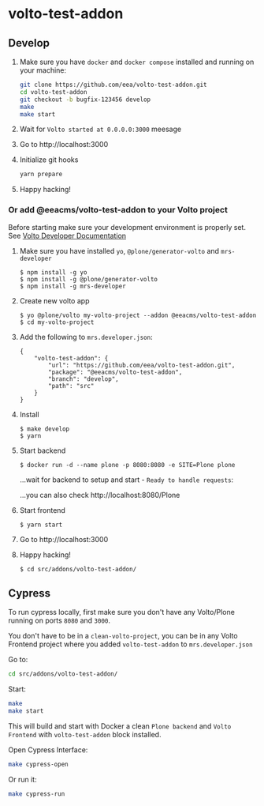 # volto-test-addon

## Develop

1. Make sure you have `docker` and `docker compose` installed and running on your machine:

    ```Bash
    git clone https://github.com/eea/volto-test-addon.git
    cd volto-test-addon
    git checkout -b bugfix-123456 develop
    make
    make start
    ```

1. Wait for `Volto started at 0.0.0.0:3000` meesage

1. Go to http://localhost:3000

1. Initialize git hooks

    ```Bash
    yarn prepare
    ```

1.  Happy hacking!

### Or add @eeacms/volto-test-addon to your Volto project

Before starting make sure your development environment is properly set. See [Volto Developer Documentation](https://docs.voltocms.com/getting-started/install/)

1.  Make sure you have installed `yo`, `@plone/generator-volto` and `mrs-developer`

        $ npm install -g yo
        $ npm install -g @plone/generator-volto
        $ npm install -g mrs-developer

1.  Create new volto app

        $ yo @plone/volto my-volto-project --addon @eeacms/volto-test-addon
        $ cd my-volto-project

1.  Add the following to `mrs.developer.json`:

        {
            "volto-test-addon": {
                "url": "https://github.com/eea/volto-test-addon.git",
                "package": "@eeacms/volto-test-addon",
                "branch": "develop",
                "path": "src"
            }
        }

1.  Install

        $ make develop
        $ yarn

1.  Start backend

        $ docker run -d --name plone -p 8080:8080 -e SITE=Plone plone

    ...wait for backend to setup and start - `Ready to handle requests`:

    ...you can also check http://localhost:8080/Plone

1.  Start frontend

        $ yarn start

1.  Go to http://localhost:3000

1.  Happy hacking!

        $ cd src/addons/volto-test-addon/

## Cypress

To run cypress locally, first make sure you don't have any Volto/Plone running on ports `8080` and `3000`.

You don't have to be in a `clean-volto-project`, you can be in any Volto Frontend
project where you added `volto-test-addon` to `mrs.developer.json`

Go to:

  ```BASH
  cd src/addons/volto-test-addon/
  ```

Start:

  ```Bash
  make
  make start
  ```

This will build and start with Docker a clean `Plone backend` and `Volto Frontend` with `volto-test-addon` block installed.

Open Cypress Interface:

  ```Bash
  make cypress-open
  ```

Or run it:

  ```Bash
  make cypress-run
  ```
